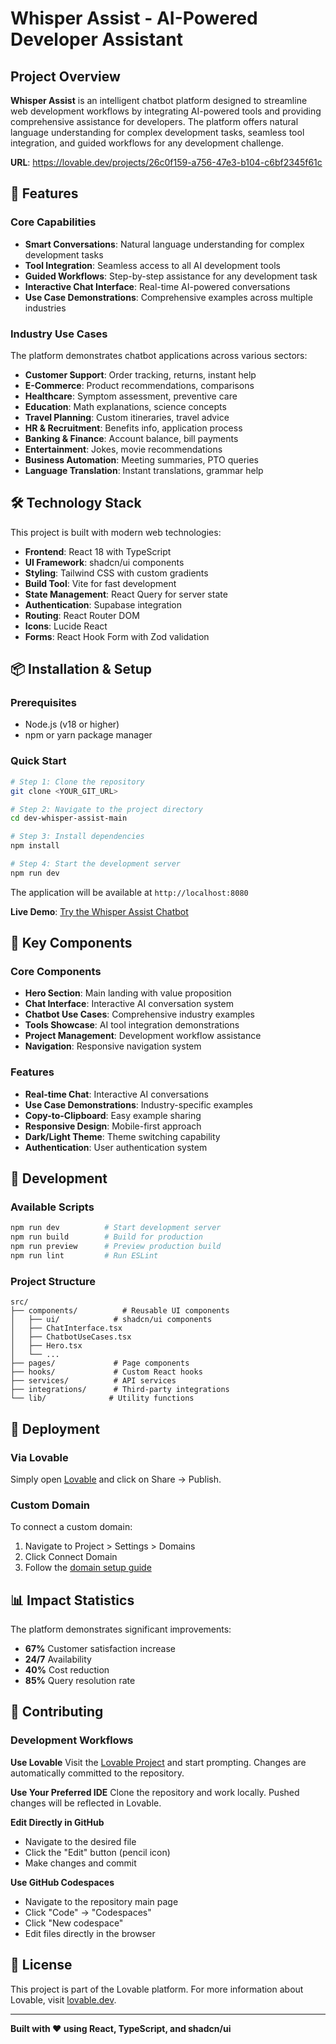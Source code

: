 # Whisper Assist - AI-Powered Developer Assistant

## Project Overview

**Whisper Assist** is an intelligent chatbot platform designed to streamline web development workflows by integrating AI-powered tools and providing comprehensive assistance for developers. The platform offers natural language understanding for complex development tasks, seamless tool integration, and guided workflows for any development challenge.

**URL**: https://lovable.dev/projects/26c0f159-a756-47e3-b104-c6bf2345f61c

## 🚀 Features

### Core Capabilities
- **Smart Conversations**: Natural language understanding for complex development tasks
- **Tool Integration**: Seamless access to all AI development tools
- **Guided Workflows**: Step-by-step assistance for any development task
- **Interactive Chat Interface**: Real-time AI-powered conversations
- **Use Case Demonstrations**: Comprehensive examples across multiple industries

### Industry Use Cases
The platform demonstrates chatbot applications across various sectors:

- **Customer Support**: Order tracking, returns, instant help
- **E-Commerce**: Product recommendations, comparisons
- **Healthcare**: Symptom assessment, preventive care
- **Education**: Math explanations, science concepts
- **Travel Planning**: Custom itineraries, travel advice
- **HR & Recruitment**: Benefits info, application process
- **Banking & Finance**: Account balance, bill payments
- **Entertainment**: Jokes, movie recommendations
- **Business Automation**: Meeting summaries, PTO queries
- **Language Translation**: Instant translations, grammar help

## 🛠️ Technology Stack

This project is built with modern web technologies:

- **Frontend**: React 18 with TypeScript
- **UI Framework**: shadcn/ui components
- **Styling**: Tailwind CSS with custom gradients
- **Build Tool**: Vite for fast development
- **State Management**: React Query for server state
- **Authentication**: Supabase integration
- **Routing**: React Router DOM
- **Icons**: Lucide React
- **Forms**: React Hook Form with Zod validation

## 📦 Installation & Setup

### Prerequisites
- Node.js (v18 or higher)
- npm or yarn package manager

### Quick Start

```sh
# Step 1: Clone the repository
git clone <YOUR_GIT_URL>

# Step 2: Navigate to the project directory
cd dev-whisper-assist-main

# Step 3: Install dependencies
npm install

# Step 4: Start the development server
npm run dev
```

The application will be available at `http://localhost:8080`

**Live Demo**: [Try the Whisper Assist Chatbot](https://lovable.dev/projects/26c0f159-a756-47e3-b104-c6bf2345f61c)

## 🎯 Key Components

### Core Components
- **Hero Section**: Main landing with value proposition
- **Chat Interface**: Interactive AI conversation system
- **Chatbot Use Cases**: Comprehensive industry examples
- **Tools Showcase**: AI tool integration demonstrations
- **Project Management**: Development workflow assistance
- **Navigation**: Responsive navigation system

### Features
- **Real-time Chat**: Interactive AI conversations
- **Use Case Demonstrations**: Industry-specific examples
- **Copy-to-Clipboard**: Easy example sharing
- **Responsive Design**: Mobile-first approach
- **Dark/Light Theme**: Theme switching capability
- **Authentication**: User authentication system

## 🔧 Development

### Available Scripts
```sh
npm run dev          # Start development server
npm run build        # Build for production
npm run preview      # Preview production build
npm run lint         # Run ESLint
```

### Project Structure
```
src/
├── components/          # Reusable UI components
│   ├── ui/            # shadcn/ui components
│   ├── ChatInterface.tsx
│   ├── ChatbotUseCases.tsx
│   ├── Hero.tsx
│   └── ...
├── pages/             # Page components
├── hooks/             # Custom React hooks
├── services/          # API services
├── integrations/      # Third-party integrations
└── lib/              # Utility functions
```

## 🚀 Deployment

### Via Lovable
Simply open [Lovable](https://lovable.dev/projects/26c0f159-a756-47e3-b104-c6bf2345f61c) and click on Share → Publish.

### Custom Domain
To connect a custom domain:
1. Navigate to Project > Settings > Domains
2. Click Connect Domain
3. Follow the [domain setup guide](https://docs.lovable.dev/tips-tricks/custom-domain#step-by-step-guide)

## 📊 Impact Statistics

The platform demonstrates significant improvements:
- **67%** Customer satisfaction increase
- **24/7** Availability
- **40%** Cost reduction
- **85%** Query resolution rate

## 🤝 Contributing

### Development Workflows

**Use Lovable**
Visit the [Lovable Project](https://lovable.dev/projects/26c0f159-a756-47e3-b104-c6bf2345f61c) and start prompting. Changes are automatically committed to the repository.

**Use Your Preferred IDE**
Clone the repository and work locally. Pushed changes will be reflected in Lovable.

**Edit Directly in GitHub**
- Navigate to the desired file
- Click the "Edit" button (pencil icon)
- Make changes and commit

**Use GitHub Codespaces**
- Navigate to the repository main page
- Click "Code" → "Codespaces"
- Click "New codespace"
- Edit files directly in the browser

## 📄 License

This project is part of the Lovable platform. For more information about Lovable, visit [lovable.dev](https://lovable.dev).

---

**Built with ❤️ using React, TypeScript, and shadcn/ui**

